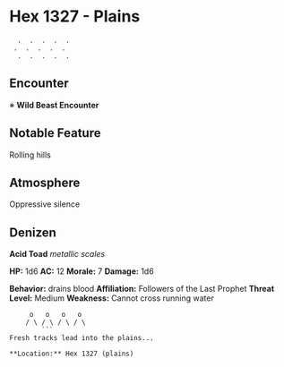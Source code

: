 # Hex 1327 - Plains
```
  .  .  .  .  .
 .  .  .  .  .
  .  .  .  .  .
```

## Encounter

※ **Wild Beast Encounter**

## Notable Feature

Rolling hills

## Atmosphere

Oppressive silence

## Denizen

**Acid Toad**
*metallic scales*

**HP:** 1d6 **AC:** 12 **Morale:** 7
**Damage:** 1d6

**Behavior:** drains blood
**Affiliation:** Followers of the Last Prophet
**Threat Level:** Medium
**Weakness:** Cannot cross running water

```
     o   o   o   o
    / \ / \ / \ / \
        ```
Fresh tracks lead into the plains...

**Location:** Hex 1327 (plains)
